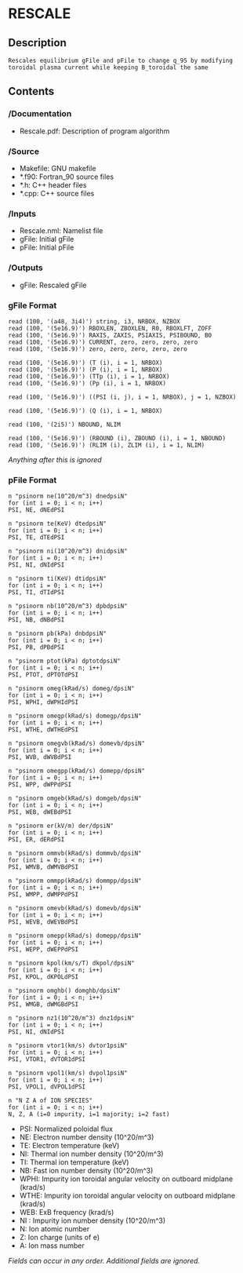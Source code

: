 # RESCALE

## Description
    Rescales equilibrium gFile and pFile to change q_95 by modifying
    toroidal plasma current while keeping B_toroidal the same

## Contents	

### /Documentation
- Rescale.pdf: Description of program algorithm

### /Source 
- Makefile: GNU makefile 
- *.f90: Fortran_90 source files
- *.h: C++ header files
- *.cpp: C++ source files
 
### /Inputs
- Rescale.nml: Namelist file
- gFile: Initial gFile
- pFile: Initial pFile
	
### /Outputs
- gFile: Rescaled gFile
 	
### gFile Format

    read (100, '(a48, 3i4)') string, i3, NRBOX, NZBOX
    read (100, '(5e16.9)') RBOXLEN, ZBOXLEN, R0, RBOXLFT, ZOFF
    read (100, '(5e16.9)') RAXIS, ZAXIS, PSIAXIS, PSIBOUND, B0
    read (100, '(5e16.9)') CURRENT, zero, zero, zero, zero
    read (100, '(5e16.9)') zero, zero, zero, zero, zero
 
    read (100, '(5e16.9)') (T (i), i = 1, NRBOX)
    read (100, '(5e16.9)') (P (i), i = 1, NRBOX)
    read (100, '(5e16.9)') (TTp (i), i = 1, NRBOX)
    read (100, '(5e16.9)') (Pp (i), i = 1, NRBOX)
  
    read (100, '(5e16.9)') ((PSI (i, j), i = 1, NRBOX), j = 1, NZBOX)

    read (100, '(5e16.9)') (Q (i), i = 1, NRBOX)

    read (100, '(2i5)') NBOUND, NLIM

    read (100, '(5e16.9)') (RBOUND (i), ZBOUND (i), i = 1, NBOUND)
    read (100, '(5e16.9)') (RLIM (i), ZLIM (i), i = 1, NLIM)
  
  *Anything after this is ignored*
  
### pFile Format

	n "psinorm ne(10^20/m^3) dnedpsiN"
	for (int i = 0; i < n; i++)
	PSI, NE, dNEdPSI
	
	n "psinorm te(KeV) dtedpsiN"
	for (int i = 0; i < n; i++)
	PSI, TE, dTEdPSI
	
	n "psinorm ni(10^20/m^3) dnidpsiN"
	for (int i = 0; i < n; i++)
	PSI, NI, dNIdPSI
	
	n "psinorm ti(KeV) dtidpsiN"
	for (int i = 0; i < n; i++)
	PSI, TI, dTIdPSI
	
	n "psinorm nb(10^20/m^3) dpbdpsiN"
	for (int i = 0; i < n; i++)
	PSI, NB, dNBdPSI

	n "psinorm pb(kPa) dnbdpsiN"
	for (int i = 0; i < n; i++)
	PSI, PB, dPBdPSI

	n "psinorm ptot(kPa) dptotdpsiN"
	for (int i = 0; i < n; i++)
	PSI, PTOT, dPTOTdPSI
	
	n "psinorm omeg(kRad/s) domeg/dpsiN"
	for (int i = 0; i < n; i++)
	PSI, WPHI, dWPHIdPSI

	n "psinorm omegp(kRad/s) domegp/dpsiN"
	for (int i = 0; i < n; i++)
	PSI, WTHE, dWTHEdPSI

	n "psinorm omegvb(kRad/s) domevb/dpsiN"
	for (int i = 0; i < n; i++)
	PSI, WVB, dWVBdPSI

	n "psinorm omegpp(kRad/s) domepp/dpsiN"
	for (int i = 0; i < n; i++)
	PSI, WPP, dWPPdPSI
	
	n "psinorm omgeb(kRad/s) domgeb/dpsiN"
	for (int i = 0; i < n; i++)
	PSI, WEB, dWEBdPSI

	n "psinorm er(kV/m) der/dpsiN"
	for (int i = 0; i < n; i++)
	PSI, ER, dERdPSI

	n "psinorm ommvb(kRad/s) dommvb/dpsiN"
	for (int i = 0; i < n; i++)
	PSI, WMVB, dWMVBdPSI

	n "psinorm ommpp(kRad/s) dommpp/dpsiN"
	for (int i = 0; i < n; i++)
	PSI, WMPP, dWMPPdPSI

	n "psinorm omevb(kRad/s) domevb/dpsiN"
	for (int i = 0; i < n; i++)
	PSI, WEVB, dWEVBdPSI

	n "psinorm omepp(kRad/s) domepp/dpsiN"
	for (int i = 0; i < n; i++)
	PSI, WEPP, dWEPPdPSI

	n "psinorm kpol(km/s/T) dkpol/dpsiN"
	for (int i = 0; i < n; i++)
	PSI, KPOL, dKPOLdPSI

	n "psinorm omghb() domghb/dpsiN"
	for (int i = 0; i < n; i++)
	PSI, WMGB, dWMGBdPSI
	
	n "psinorm nz1(10^20/m^3) dnz1dpsiN"
	for (int i = 0; i < n; i++)
	PSI, NI, dNIdPSI

	n "psinorm vtor1(km/s) dvtor1psiN"
	for (int i = 0; i < n; i++)
	PSI, VTOR1, dVTOR1dPSI

	n "psinorm vpol1(km/s) dvpol1psiN"
	for (int i = 0; i < n; i++)
	PSI, VPOL1, dVPOL1dPSI
	
	n "N Z A of ION SPECIES"
	for (int i = 0; i < n; i++)
	N, Z, A (i=0 impurity, i=1 majority; i=2 fast)

 - PSI:   Normalized poloidal flux
 - NE:    Electron number density (10^20/m^3)
 - TE:    Electron temperature (keV)
 - NI:    Thermal ion number density (10^20/m^3)
 - TI:    Thermal ion temperature (keV)
 - NB:    Fast ion number density (10^20/m^3)
 - WPHI:  Impurity ion toroidal angular velocity on outboard midplane (krad/s)
 - WTHE:  Impurity ion toroidal angular velocity on outboard midplane (krad/s)	
 - WEB:   ExB frequency (krad/s)
 - NI :   Impurity ion number density (10^20/m^3)
 - N:     Ion atomic number
 - Z:     Ion charge (units of e)
 - A:     Ion mass number

 *Fields can occur in any order. Additional fields are ignored.*